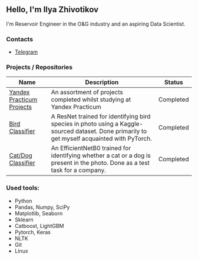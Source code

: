 ## Hello, I'm Ilya Zhivotikov

I'm Reservoir Engineer in the O&G industry and an aspiring Data Scientist.

### Contacts
  * [Telegram](https://t.me/Metal_Undivided)

### Projects / Repositories
| Name | Description | Status
|------|-------------|-------
| [Yandex Practicum Projects](https://github.com/MetalUndivided/Yandex_Practicum) | An assortment of projects completed whilst studying at Yandex Practicum | Completed
| [Bird Classifier](https://github.com/MetalUndivided/Pet_Projects/tree/master/Bird_Classifier) | A ResNet trained for identifying bird species in photo using a Kaggle-sourced dataset. Done primarily to get myself acquainted with PyTorch. | Completed
| [Cat/Dog Classifier](https://github.com/MetalUndivided/Pet_Projects/tree/master/Cat_Dog_Classifier) | An EfficientNetB0 trained for identifying whether a cat or a dog is present in the photo. Done as a test task for a company. | Completed

### Used tools:
  * Python
  * Pandas, Numpy, SciPy
  * Matplotlib, Seaborn
  * Sklearn
  * Catboost, LightGBM
  * Pytorch, Keras
  * NLTK
  * Git
  * Linux

<!--
**MetalUndivided/MetalUndivided** is a ✨ _special_ ✨ repository because its `README.md` (this file) appears on your GitHub profile.

Here are some ideas to get you started:

- 🔭 I’m currently working on ...
- 🌱 I’m currently learning ...
- 👯 I’m looking to collaborate on ...
- 🤔 I’m looking for help with ...
- 💬 Ask me about ...
- 📫 How to reach me: ...
- 😄 Pronouns: ...
- ⚡ Fun fact: ...
-->
